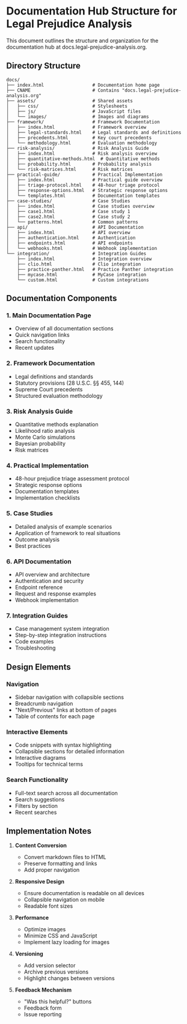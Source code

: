 # Documentation Hub Structure for Legal Prejudice Analysis

This document outlines the structure and organization for the documentation hub at docs.legal-prejudice-analysis.org.

## Directory Structure

```
docs/
├── index.html                  # Documentation home page
├── CNAME                       # Contains "docs.legal-prejudice-analysis.org"
├── assets/                     # Shared assets
│   ├── css/                    # Stylesheets
│   ├── js/                     # JavaScript files
│   └── images/                 # Images and diagrams
├── framework/                  # Framework Documentation
│   ├── index.html              # Framework overview
│   ├── legal-standards.html    # Legal standards and definitions
│   ├── precedents.html         # Key court precedents
│   └── methodology.html        # Evaluation methodology
├── risk-analysis/              # Risk Analysis Guide
│   ├── index.html              # Risk analysis overview
│   ├── quantitative-methods.html  # Quantitative methods
│   ├── probability.html        # Probability analysis
│   └── risk-matrices.html      # Risk matrices
├── practical-guide/            # Practical Implementation
│   ├── index.html              # Practical guide overview
│   ├── triage-protocol.html    # 48-hour triage protocol
│   ├── response-options.html   # Strategic response options
│   └── templates.html          # Documentation templates
├── case-studies/               # Case Studies
│   ├── index.html              # Case studies overview
│   ├── case1.html              # Case study 1
│   ├── case2.html              # Case study 2
│   └── patterns.html           # Common patterns
├── api/                        # API Documentation
│   ├── index.html              # API overview
│   ├── authentication.html     # Authentication
│   ├── endpoints.html          # API endpoints
│   └── webhooks.html           # Webhook implementation
└── integration/                # Integration Guides
    ├── index.html              # Integration overview
    ├── clio.html               # Clio integration
    ├── practice-panther.html   # Practice Panther integration
    ├── mycase.html             # MyCase integration
    └── custom.html             # Custom integrations
```

## Documentation Components

### 1. Main Documentation Page
- Overview of all documentation sections
- Quick navigation links
- Search functionality
- Recent updates

### 2. Framework Documentation
- Legal definitions and standards
- Statutory provisions (28 U.S.C. §§ 455, 144)
- Supreme Court precedents
- Structured evaluation methodology

### 3. Risk Analysis Guide
- Quantitative methods explanation
- Likelihood ratio analysis
- Monte Carlo simulations
- Bayesian probability
- Risk matrices

### 4. Practical Implementation
- 48-hour prejudice triage assessment protocol
- Strategic response options
- Documentation templates
- Implementation checklists

### 5. Case Studies
- Detailed analysis of example scenarios
- Application of framework to real situations
- Outcome analysis
- Best practices

### 6. API Documentation
- API overview and architecture
- Authentication and security
- Endpoint reference
- Request and response examples
- Webhook implementation

### 7. Integration Guides
- Case management system integration
- Step-by-step integration instructions
- Code examples
- Troubleshooting

## Design Elements

### Navigation
- Sidebar navigation with collapsible sections
- Breadcrumb navigation
- "Next/Previous" links at bottom of pages
- Table of contents for each page

### Interactive Elements
- Code snippets with syntax highlighting
- Collapsible sections for detailed information
- Interactive diagrams
- Tooltips for technical terms

### Search Functionality
- Full-text search across all documentation
- Search suggestions
- Filters by section
- Recent searches

## Implementation Notes

1. **Content Conversion**
   - Convert markdown files to HTML
   - Preserve formatting and links
   - Add proper navigation

2. **Responsive Design**
   - Ensure documentation is readable on all devices
   - Collapsible navigation on mobile
   - Readable font sizes

3. **Performance**
   - Optimize images
   - Minimize CSS and JavaScript
   - Implement lazy loading for images

4. **Versioning**
   - Add version selector
   - Archive previous versions
   - Highlight changes between versions

5. **Feedback Mechanism**
   - "Was this helpful?" buttons
   - Feedback form
   - Issue reporting